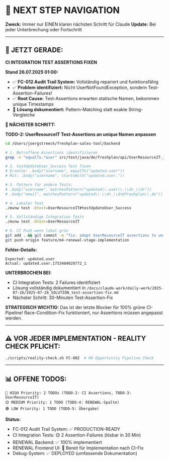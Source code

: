 # 🧭 NEXT STEP NAVIGATION

**Zweck:** Immer nur EINEN klaren nächsten Schritt für Claude
**Update:** Bei jeder Unterbrechung oder Fortschritt

---

## 🎯 JETZT GERADE:

**CI INTEGRATION TEST ASSERTIONS FIXEN**

**Stand 26.07.2025 01:00:**
- ✅ **FC-012 Audit Trail System:** Vollständig repariert und funktionsfähig
- ✅ **Problem identifiziert:** Nicht UserNotFoundException, sondern Test-Assertion-Failures!
- ✅ **Root Cause:** Test-Assertions erwarten statische Namen, bekommen unique Timestamps
- 🔄 **Lösung dokumentiert:** Pattern-Matching statt exakte String-Vergleiche

**🚀 NÄCHSTER SCHRITT:**

**TODO-2: UserResourceIT Test-Assertions an unique Namen anpassen**

```bash
cd /Users/joergstreeck/freshplan-sales-tool/backend

# 1. Betroffene Assertions identifizieren
grep -n "equalTo.*user" src/test/java/de/freshplan/api/UserResourceIT.java

# 2. testUpdateUser_Success Test fixen
# Ersetze: .body("username", equalTo("updated.user"))
# Mit: .body("username", startsWith("updated.user."))

# 3. Pattern für andere Tests:
# .body("username", matchesPattern("updated\\.user\\.\\d+_\\d+"))
# .body("email", matchesPattern("updated\\.\\d+_\\d+@freshplan\\.de"))

# 4. Lokaler Test
./mvnw test -Dtest=UserResourceIT#testUpdateUser_Success

# 5. Vollständige Integration Tests
./mvnw test -Dtest=UserResourceIT

# 6. CI Push wenn lokal grün
git add . && git commit -m "fix: adapt UserResourceIT assertions to unique usernames"
git push origin feature/m4-renewal-stage-implementation
```

**Fehler-Details:**
```
Expected: updated.user  
Actual: updated.user.1753484020772_1
```

**UNTERBROCHEN BEI:**
- CI Integration Tests: 2 Failures identifiziert
- Lösung vollständig dokumentiert in `/docs/claude-work/daily-work/2025-07-26/2025-07-26_SOLUTION_test-assertion-fix.md`
- Nächster Schritt: 30-Minuten Test-Assertion-Fix

**STRATEGISCH WICHTIG:**
Das ist der letzte Blocker für 100% grüne CI-Pipeline! Race-Condition-Fix funktioniert, nur Assertions müssen angepasst werden.

---

## ⚠️ VOR JEDER IMPLEMENTATION - REALITY CHECK PFLICHT:
```bash
./scripts/reality-check.sh FC-002  # M4 Opportunity Pipeline Check
```

---

## 📊 OFFENE TODOS:
```
🔴 HIGH Priority: 2 TODOs (TODO-2: CI Assertions, TODO-3: UserResourceIT)
🟡 MEDIUM Priority: 1 TODO (TODO-4: RENEWAL-Spalte)
🟢 LOW Priority: 1 TODO (TODO-5: Übergabe)
```

**Status:**
- FC-012 Audit Trail System: ✅ PRODUCTION-READY
- CI Integration Tests: 🟡 2 Assertion-Failures (lösbar in 30 Min)
- RENEWAL Backend: ✅ 100% implementiert
- RENEWAL Frontend UI: 🔄 Bereit für Implementation nach CI-Fix
- Debug-System: ✅ DEPLOYED (umfassende Dokumentation)